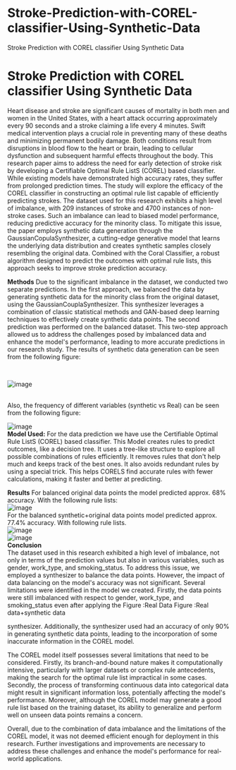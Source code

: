 # Stroke-Prediction-with-COREL-classifier-Using-Synthetic-Data
Stroke Prediction with COREL classifier Using Synthetic Data
<h1>Stroke Prediction with COREL classifier Using
Synthetic Data</h1>


Heart disease and stroke are significant causes of mortality in both men and women in the United
States, with a heart attack occurring approximately every 90 seconds and a stroke claiming a life
every 4 minutes. Swift medical intervention plays a crucial role in preventing many of these deaths
and minimizing permanent bodily damage. Both conditions result from disruptions in blood flow to
the heart or brain, leading to cellular dysfunction and subsequent harmful effects throughout the body.
This research paper aims to address the need for early detection of stroke risk by developing a
Certifiable Optimal Rule ListS (COREL) based classifier. While existing models have demonstrated
high accuracy rates, they suffer from prolonged prediction times. The study will explore the efficacy
of the COREL classifier in constructing an optimal rule list capable of efficiently predicting strokes.
The dataset used for this research exhibits a high level of imbalance, with 209 instances of stroke and
4700 instances of non-stroke cases. Such an imbalance can lead to biased model performance,
reducing predictive accuracy for the minority class. To mitigate this issue, the paper employs
synthetic data generation through the GaussianCopulaSynthesizer, a cutting-edge generative model
that learns the underlying data distribution and creates synthetic samples closely resembling the
original data. Combined with the Coral Classifier, a robust algorithm designed to predict the outcomes
with optimal rule lists, this approach seeks to improve stroke prediction accuracy.

<b>Methods</b>
Due to the significant imbalance in the dataset, we conducted two separate predictions. In the first
approach, we balanced the data by generating synthetic data for the minority class from the original
dataset, using the GaussianCouplaSynthesizer. This synthesizer leverages a combination of classic
statistical methods and GAN-based deep learning techniques to effectively create synthetic data
points.
The second prediction was performed on the balanced dataset. This two-step approach allowed us to
address the challenges posed by imbalanced data and enhance the model's performance, leading to
more accurate predictions in our research study.
The results of synthetic data generation can be seen from the following figure:

</br>

![image](https://github.com/acmax406/Stroke-Prediction-with-COREL-classifier-Using-Synthetic-Data/assets/79563144/2f435381-95ae-47bd-a215-d9e1a8dc90ec)

<br>
Also, the frequency of different variables (synthetic vs Real) can be seen from the following
figure:
</br>

![image](https://github.com/acmax406/Stroke-Prediction-with-COREL-classifier-Using-Synthetic-Data/assets/79563144/0f92f20d-f1a2-4dd7-b26f-899ededc4eb9)
<br>
**Model Used:**
For the data prediction we have use the Certifiable Optimal Rule ListS (COREL) based classifier.
This Model creates rules to predict outcomes, like a decision tree. It uses a tree-like structure to
explore all possible combinations of rules efficiently. It removes rules that don't help much and keeps
track of the best ones. It also avoids redundant rules by using a special trick. This helps CORELS find
accurate rules with fewer calculations, making it faster and better at predicting.

**Results**
For balanced original data points the model predicted approx. 68% accuracy. With the
following rule lists:
</br>
![image](https://github.com/acmax406/Stroke-Prediction-with-COREL-classifier-Using-Synthetic-Data/assets/79563144/77e20ffe-7334-4a3f-a769-9ff9025e851b)
</br>
For the balanced synthetic+original data points model predicted approx. 77.4% accuracy. With
following rule lists.
</br>
![image](https://github.com/acmax406/Stroke-Prediction-with-COREL-classifier-Using-Synthetic-Data/assets/79563144/9aa6df94-08c4-4b27-9fd7-0f3f52d7a888)
</br>
![image](https://github.com/acmax406/Stroke-Prediction-with-COREL-classifier-Using-Synthetic-Data/assets/79563144/6a544624-3f97-49e8-a499-d963df61d3bc)
</br>
**Conclusion**
</br>
The dataset used in this research exhibited a high level of imbalance, not only in terms of the
prediction values but also in various variables, such as gender, work_type, and
smoking_status. To address this issue, we employed a synthesizer to balance the data points.
However, the impact of data balancing on the model's accuracy was not significant. Several
limitations were identified in the model we created. Firstly, the data points were still
imbalanced with respect to gender, work_type, and smoking_status even after applying the
Figure :Real Data Figure :Real data+synthetic data

synthesizer. Additionally, the synthesizer used had an accuracy of only 90% in generating
synthetic data points, leading to the incorporation of some inaccurate information in the
COREL model.

The COREL model itself possesses several limitations that need to be considered. Firstly, its
branch-and-bound nature makes it computationally intensive, particularly with larger datasets
or complex rule antecedents, making the search for the optimal rule list impractical in some
cases. Secondly, the process of transforming continuous data into categorical data might
result in significant information loss, potentially affecting the model's performance.
Moreover, although the COREL model may generate a good rule list based on the training
dataset, its ability to generalize and perform well on unseen data points remains a concern.

Overall, due to the combination of data imbalance and the limitations of the COREL model,
it was not deemed efficient enough for deployment in this research. Further investigations
and improvements are necessary to address these challenges and enhance the model's
performance for real-world applications.




